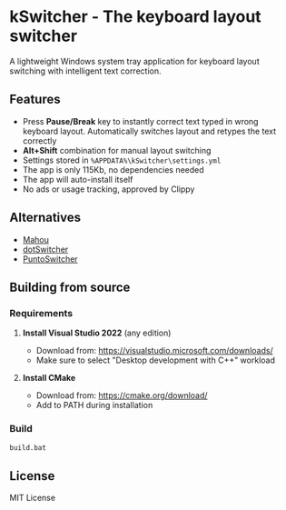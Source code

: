 # kSwitcher - The keyboard layout switcher

A lightweight Windows system tray application for keyboard layout switching with intelligent text correction.

## Features

- Press **Pause/Break** key to instantly correct text typed in wrong keyboard layout. Automatically switches layout and retypes the text correctly
- **Alt+Shift** combination for manual layout switching
- Settings stored in `%APPDATA%\kSwitcher\settings.yml`
- The app is only 115Kb, no dependencies needed
- The app will auto-install itself
- No ads or usage tracking, approved by Clippy

## Alternatives

- [Mahou](https://gitea.com/BladeMight/Mahou)
- [dotSwitcher](https://github.com/kurumpa/dotSwitcher)
- [PuntoSwitcher](http://punto.yandex.ru/)

## Building from source

### Requirements

1. **Install Visual Studio 2022** (any edition)
   - Download from: https://visualstudio.microsoft.com/downloads/
   - Make sure to select "Desktop development with C++" workload

2. **Install CMake**
   - Download from: https://cmake.org/download/
   - Add to PATH during installation

### Build
```bash
build.bat
```

## License

MIT License
